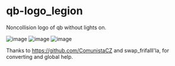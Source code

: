 # qb-logo_legion
Noncollision logo of qb without lights on.

![image](https://user-images.githubusercontent.com/70021784/151675737-a3376bf4-2476-4a89-bc33-3c8adf30bc59.png)
![image](https://user-images.githubusercontent.com/70021784/151675760-b4d2e1c8-446f-4233-8832-71f94bdcb181.png)
![image](https://user-images.githubusercontent.com/70021784/151675767-fb6eb646-311b-46f2-82cd-d08141deb388.png)


Thanks to https://github.com/ComunistaCZ and swap_frifalll'la, for converting and global help.

